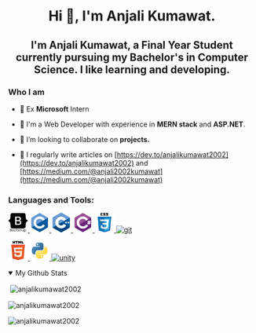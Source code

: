 <h1 align="center">Hi 👋, I'm Anjali Kumawat.</h1>

<h2 align="center">I'm Anjali Kumawat, a Final Year Student currently pursuing my Bachelor's in Computer Science. I like learning and developing.</h2>

### Who I am
- 🌟 Ex **Microsoft** Intern
  
- 🌱 I'm a Web Developer with experience in **MERN stack** and **ASP.NET**.

- 👯 I’m looking to collaborate on **projects.**

- 📝 I regularly write articles on [https://dev.to/anjalikumawat2002](https://dev.to/anjalikumawat2002) and [https://medium.com/@anjali2002kumawat](https://medium.com/@anjali2002kumawat)





<h3 align="left">Languages and Tools:</h3>






<p align="left"> <a href="https://getbootstrap.com" target="_blank" rel="noreferrer"> <img src="https://raw.githubusercontent.com/devicons/devicon/master/icons/bootstrap/bootstrap-plain-wordmark.svg" alt="bootstrap" width="40" height="40"/> </a> <a href="https://www.cprogramming.com/" target="_blank" rel="noreferrer"> <img src="https://raw.githubusercontent.com/devicons/devicon/master/icons/c/c-original.svg" alt="c" width="40" height="40"/> </a> <a href="https://www.w3schools.com/cpp/" target="_blank" rel="noreferrer"> <img src="https://raw.githubusercontent.com/devicons/devicon/master/icons/cplusplus/cplusplus-original.svg" alt="cplusplus" width="40" height="40"/> </a> <a href="https://www.w3schools.com/cs/" target="_blank" rel="noreferrer"> <img src="https://raw.githubusercontent.com/devicons/devicon/master/icons/csharp/csharp-original.svg" alt="csharp" width="40" height="40"/> </a> <a href="https://www.w3schools.com/css/" target="_blank" rel="noreferrer"> <img src="https://raw.githubusercontent.com/devicons/devicon/master/icons/css3/css3-original-wordmark.svg" alt="css3" width="40" height="40"/> </a> <a href="https://git-scm.com/" target="_blank" rel="noreferrer"> <img src="https://www.vectorlogo.zone/logos/git-scm/git-scm-icon.svg" alt="git" width="40" height="40"/> </a> 

  <a href="https://www.w3.org/html/" target="_blank" rel="noreferrer"> <img src="https://raw.githubusercontent.com/devicons/devicon/master/icons/html5/html5-original-wordmark.svg" alt="html5" width="40" height="40"/> </a> <a href="https://www.python.org" target="_blank" rel="noreferrer">
  <img src="https://raw.githubusercontent.com/devicons/devicon/master/icons/python/python-original.svg" alt="python" width="40" height="40"/> </a> <a href="https://unity.com/" target="_blank" rel="noreferrer"> <img src="https://www.vectorlogo.zone/logos/unity3d/unity3d-icon.svg" alt="unity" width="40" height="40"/> </a> </p>





<details open>
  <summary style="font-size:2rem font-weight:bold">My Github Stats </summary>
  <p>&nbsp;<img align="center" src="https://github-readme-stats.vercel.app/api?username=anjalikumawat2002&show_icons=true&locale=en" alt="anjalikumawat2002" /></p>
  
  
  <p><img align="center" src="https://github-readme-stats.vercel.app/api/top-langs?username=anjalikumawat2002&show_icons=true&locale=en&layout=compact" alt="anjalikumawat2002" /></p>
  
  
  
  <p><img align="center" src="https://github-readme-streak-stats.herokuapp.com/?user=anjalikumawat2002&" alt="anjalikumawat2002" /></p>

</details>
